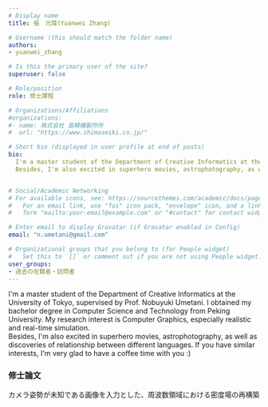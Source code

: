 ```yaml
---
# Display name
title: 張　元瑋(Yuanwei Zhang)

# Username (this should match the folder name)
authors:
- yuanwei_zhang

# Is this the primary user of the site?
superuser: false

# Role/position
role: 修士課程

# Organizations/Affiliations
#organizations:
#- name: 株式会社 島精機製作所
#  url: "https://www.shimaseiki.co.jp/"

# Short bio (displayed in user profile at end of posts)
bio: 
  I'm a master student of the Department of Creative Informatics at the University of Tokyo, supervised by Prof. Nobuyuki Umetani. I obtained my bachelor degree in Computer Science and Technology from Peking University. My research interest is Computer Graphics, especially realistic and real-time simulation. <br>
  Besides, I'm also excited in superhero movies, astrophotography, as well as discoveries of relationship between different languages. If you have similar interests, I'm very glad to have a coffee time with you :)


# Social/Academic Networking
# For available icons, see: https://sourcethemes.com/academic/docs/page-builder/#icons
#   For an email link, use "fas" icon pack, "envelope" icon, and a link in the
#   form "mailto:your-email@example.com" or "#contact" for contact widget.

# Enter email to display Gravatar (if Gravatar enabled in Config)
email: "n.umetani@gmail.com"

# Organizational groups that you belong to (for People widget)
#   Set this to `[]` or comment out if you are not using People widget.
user_groups:
- 過去の在籍者・訪問者
---
```


I'm a master student of the Department of Creative Informatics at the University of Tokyo, supervised by Prof. Nobuyuki Umetani. I obtained my bachelor degree in Computer Science and Technology from Peking University. My research interest is Computer Graphics, especially realistic and real-time simulation. <br>
Besides, I'm also excited in superhero movies, astrophotography, as well as discoveries of relationship between different languages. If you have similar interests, I'm very glad to have a coffee time with you :)

### 修士論文
カメラ姿勢が未知である画像を入力とした、周波数領域における密度場の再構築






